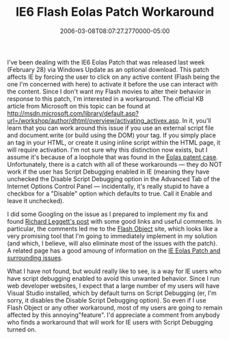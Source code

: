 ﻿---
title: IE6 Flash Eolas Patch Workaround
date: "2006-03-08T08:07:27.2770000-05:00"
description: I've been dealing with the IE6 Eolas Patch that was released last week (February 28) via Windows Update as an optional download.
featuredImage: img/15653-featured.png
---

I've been dealing with the IE6 Eolas Patch that was released last week (February 28) via Windows Update as an optional download. This patch affects IE by forcing the user to click on any active content (Flash being the one I'm concerned with here) to activate it before the use can interact with the content. Since I don't want my Flash movies to alter their behavior in response to this patch, I'm interested in a workaround. The official KB article from Microsoft on this topic can be found at <http://msdn.microsoft.com/library/default.asp?url=/workshop/author/dhtml/overview/activating_activex.asp>. In it, you'll learn that you can work around this issue if you use an external script file and document.write (or build using the DOM) your <object> tag. If you simply place an <object> tag in your HTML, or create it using inline script within the HTML page, it will require activation. I'm not sure why this distinction now exists, but I assume it's because of a loophole that was found in the [Eolas patent case](http://news.com.com/2100-1032_3-5106129.html). Unfortunately, there is a catch with all of these workarounds — they do NOT work if the user has Script Debugging enabled in IE (meaning they have unchecked the Disable Script Debugging option in the Advanced Tab of the Internet Options Control Panel — incidentally, it's really stupid to have a checkbox for a "Disable" option which defaults to true. Call it Enable and leave it unchecked).

I did some Googling on the issue as I prepared to implement my fix and found [Richard Leggett's post](http://richardleggett.co.uk/blog/index.php/2006/03/01/ie6hatesflash) with some good links and useful comments. In particular, the comments led me to the [Flash Object](http://blog.deconcept.com/flashobject) site, which looks like a very promising tool that I'm going to immediately implement in my solution (and which, I believe, will also eliminate most of the issues with the patch). A related page has a good amoung of information on the [IE Eolas Patch and surrounding issues](http://blog.deconcept.com/2005/12/15/internet-explorer-eolas-changes-and-the-flash-plugin).

What I have not found, but would really like to see, is a way for IE users who have script debugging enabled to avoid this unwanted behavior. Since I run web developer websites, I expect that a large number of my users will have Visual Studio installed, which by default turns on Script Debugging (er, I'm sorry, it disables the Disable Script Debugging option). So even if I use Flash Object or any other workaround, most of my users are going to remain affected by this annoying"feature". I'd appreciate a comment from anybody who finds a workaround that will work for IE users with Script Debugging turned on.

